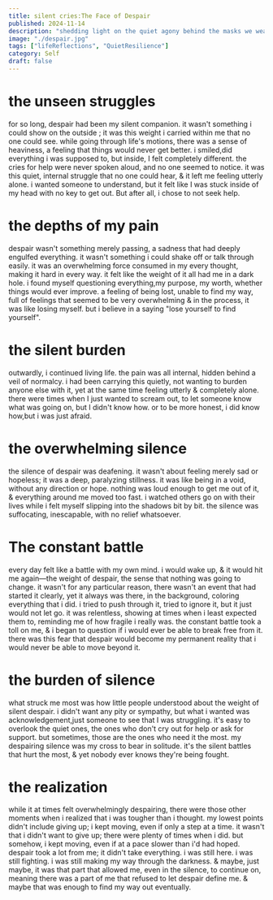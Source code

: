 ```yaml
---
title: silent cries:The Face of Despair 
published: 2024-11-14  
description: "shedding light on the quiet agony behind the masks we wear, a testament to the strength found in quiet suffering"  
image: "./despair.jpg"  
tags: ["lifeReflections", "QuietResilience"]  
category: Self  
draft: false  
---
```


# the unseen struggles

for so long, despair had been my silent companion. it wasn't something i could show on the outside ; it was this weight i carried within me that no one could see. while going through life's motions, there was a sense of heaviness, a feeling that things would never get better. i smiled,did everything i was supposed to, but inside, I felt completely different. the cries for help were never spoken aloud, and no one seemed to notice. it was this quiet, internal struggle that no one could hear, & it left me feeling utterly alone. i wanted someone to understand, but it felt like I was stuck inside of my head with no key to get out. But after all, i chose to not seek help.

# the depths of my pain

despair wasn't something merely passing, a sadness that had deeply engulfed everything. it wasn't something i could shake off or talk through easily. it was an overwhelming force consumed in my every thought, making it hard in every way. it felt like the weight of it all had me in a dark hole. i found myself questioning everything,my purpose, my worth, whether things would ever improve. a feeling of being lost, unable to find my way, full of feelings that seemed to be very overwhelming & in the process, it was like losing myself.
but i believe in a saying "lose yourself to find yourself".

# the silent burden

outwardly, i continued living life. the pain was all internal, hidden behind a veil of normalcy. i had been carrying this quietly, not wanting to burden anyone else with it, yet at the same time feeling utterly & completely alone. there were times when I just wanted to scream out, to let someone know what was going on, but I didn't know how. or to be more honest, i did know how,but i was just afraid.

# the overwhelming silence

the silence of despair was deafening. it wasn't about feeling merely sad or hopeless; it was a deep, paralyzing stillness. it was like being in a void, without any direction or hope. nothing was loud enough to get me out of it, & everything around me moved too fast. i watched others go on with their lives while i felt myself slipping into the shadows bit by bit. the silence was suffocating, inescapable, with no relief whatsoever.

# The constant battle

every day felt like a battle with my own mind. i would wake up, & it would hit me again—the weight of despair, the sense that nothing was going to change. it wasn't for any particular reason, there wasn't an event that had started it clearly, yet it always was there, in the background, coloring everything that i did. i tried to push through it, tried to ignore it, but it just would not let go. it was relentless, showing at times when i least expected them to, reminding me of how fragile i really was. the constant battle took a toll on me, & i began to question if i would ever be able to break free from it. there was this fear that despair would become my permanent reality that i  would never be able to move beyond it.

# the burden of silence

what struck me most was how little people understood about the weight of silent despair. i didn't want any pity or sympathy, but what i wanted was acknowledgement,just someone to see that I was struggling. it's easy to overlook the quiet ones, the ones who don't cry out for help or ask for support. but sometimes, those are the ones who need it the most. my despairing silence was my cross to bear in solitude. it's the silent battles that hurt the most, & yet nobody ever knows they're being fought.


# the realization 

while it at times felt overwhelmingly despairing, there were those other moments when i realized that i was tougher than i thought. my lowest points didn't include giving up; i kept moving, even if only a step at a time. it wasn't that i didn't want to give up; there were plenty of times when i did. but somehow, i kept moving, even if at a pace slower than i'd had hoped. despair took a lot from me; it didn't take everything. i was still here. i was still fighting. i was still making my way through the darkness. & maybe, just maybe, it was that part that allowed me, even in the silence, to continue on, meaning there was a part of me that refused to let despair define me. & maybe that was enough to find my way out eventually.




